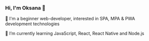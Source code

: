 ### Hi, I'm Oksana  👋

👧  I'm a beginner web-developer, interested in SPA, MPA & PWA development technologies

🌱 I’m currently learning JavaScript, React, React Native and Node.js

<!-- [![Anurag's GitHub stats](https://github-readme-stats.vercel.app/api?username=omykhalska&show_icons=true&title_color=3d85c6&icon_color=cfe2f3)](https://github.com/omykhalska/github-readme-stats)

[![Top Langs](https://github-readme-stats.vercel.app/api/top-langs/?username=omykhalska&layout=compact&show_icons=true&title_color=3d85c6&icon_color=cfe2f3)](https://github.com/omykhalska/github-readme-stats) -->

<!--
**omykhalska/omykhalska** is a ✨ _special_ ✨ repository because its `README.md` (this file) appears on your GitHub profile.

Here are some ideas to get you started:

- 🔭 I’m currently working on ...
- 🌱 I’m currently learning ...
- 👯 I’m looking to collaborate on ...
- 🤔 I’m looking for help with ...
- 💬 Ask me about ...
- 📫 How to reach me: ...
- 😄 Pronouns: ...
- ⚡ Fun fact: ...
-->
